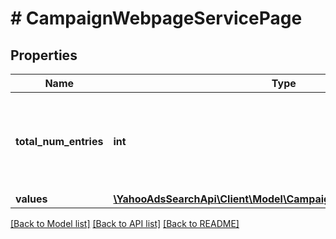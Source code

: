 # # CampaignWebpageServicePage

## Properties

Name | Type | Description | Notes
------------ | ------------- | ------------- | -------------
**total_num_entries** | **int** | &lt;ja&gt;取得される項目の総件数&lt;/ja&gt;&lt;br&gt;&lt;en&gt;Total number of items to be acquired&lt;/en&gt; | [optional] 
**values** | [**\YahooAdsSearchApi\Client\Model\CampaignWebpageServiceValue[]**](CampaignWebpageServiceValue.md) |  | [optional] 

[[Back to Model list]](../../README.md#documentation-for-models) [[Back to API list]](../../README.md#documentation-for-api-endpoints) [[Back to README]](../../README.md)


